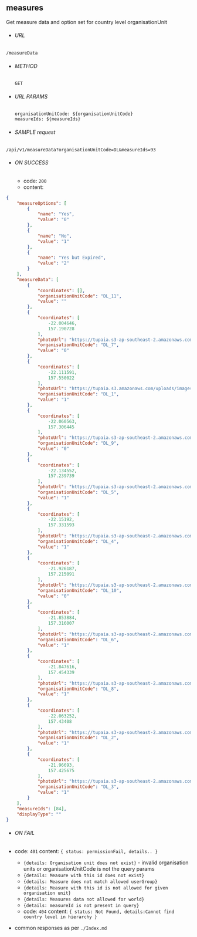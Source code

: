 ## measures

Get measure data and option set for country level organisationUnit

- ###### URL

`/measureData`

- ###### METHOD

  `GET`

- ###### URL PARAMS

  ```
  organisationUnitCode: ${organisationUnitCode}
  measureIds: ${measureIds}
  ```

- ###### SAMPLE request

`/api/v1/measureData?organisationUnitCode=DL&measureIds=93`

- ###### ON SUCCESS
  - code: `200`
  - content:

```JSON
{
    "measureOptions": [
        {
            "name": "Yes",
            "value": "0"
        },
        {
            "name": "No",
            "value": "1"
        },
        {
            "name": "Yes but Expired",
            "value": "2"
        }
    ],
    "measureData": [
        {
            "coordinates": [],
            "organisationUnitCode": "DL_11",
            "value": ""
        },
        {
            "coordinates": [
                -22.004646,
                157.190728
            ],
            "photoUrl": "https://tupaia.s3-ap-southeast-2.amazonaws.com/uploads/images/1498547512296_919095.png",
            "organisationUnitCode": "DL_7",
            "value": "0"
        },
        {
            "coordinates": [
                -22.111591,
                157.550022
            ],
            "photoUrl": "https://tupaia.s3.amazonaws.com/uploads/images/1498714522490_504495.png",
            "organisationUnitCode": "DL_1",
            "value": "1"
        },
        {
            "coordinates": [
                -22.060563,
                157.306445
            ],
            "photoUrl": "https://tupaia.s3-ap-southeast-2.amazonaws.com/uploads/images/1498714965712_692443.png",
            "organisationUnitCode": "DL_9",
            "value": "0"
        },
        {
            "coordinates": [
                -22.134552,
                157.239739
            ],
            "photoUrl": "https://tupaia.s3-ap-southeast-2.amazonaws.com/uploads/images/1498547512334_936781.png",
            "organisationUnitCode": "DL_5",
            "value": "1"
        },
        {
            "coordinates": [
                -22.15192,
                157.331593
            ],
            "photoUrl": "https://tupaia.s3-ap-southeast-2.amazonaws.com/uploads/images/1498547512316_936699.png",
            "organisationUnitCode": "DL_4",
            "value": "1"
        },
        {
            "coordinates": [
                -21.926187,
                157.215091
            ],
            "photoUrl": "https://tupaia.s3-ap-southeast-2.amazonaws.com/uploads/images/1498694968233_858922.png",
            "organisationUnitCode": "DL_10",
            "value": "0"
        },
        {
            "coordinates": [
                -21.853884,
                157.316007
            ],
            "photoUrl": "https://tupaia.s3-ap-southeast-2.amazonaws.com/uploads/images/1498714965685_575385.png",
            "organisationUnitCode": "DL_6",
            "value": "1"
        },
        {
            "coordinates": [
                -21.847616,
                157.454339
            ],
            "photoUrl": "https://tupaia.s3-ap-southeast-2.amazonaws.com/uploads/images/1498547512278_282869.png",
            "organisationUnitCode": "DL_8",
            "value": "1"
        },
        {
            "coordinates": [
                -22.063252,
                157.43408
            ],
            "photoUrl": "https://tupaia.s3-ap-southeast-2.amazonaws.com/uploads/images/1498547512265_824141.png",
            "organisationUnitCode": "DL_2",
            "value": "1"
        },
        {
            "coordinates": [
                -21.96693,
                157.425675
            ],
            "photoUrl": "https://tupaia.s3-ap-southeast-2.amazonaws.com/uploads/images/1498698949872_751231.png",
            "organisationUnitCode": "DL_3",
            "value": "1"
        }
    ],
    "measureIds": [84],
    "displayType": ""
}
```

- ###### ON FAIL

- code: `401` content: `{ status: permissionFail, details.. }`
  - `{details: Organisation unit does not exist}` - invalid organisation units or organisationUnitCode is not the query params
  - `{details: Measure with this id does not exist}`
  - `{details: Measure does not match allowed userGroup}`
  - `{details: Measure with this id is not allowed for given organisation unit}`
  - `{details: Measures data not allowed for world}`
  - `{details: measureId is not present in query}`
  - code: `404` content: `{ status: Not Found, details:Cannot find country level in hierarchy }`
- common responses as per `./Index.md`
